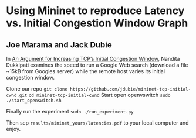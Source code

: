 Using Mininet to reproduce Latency vs. Initial Congestion Window Graph
======================================================================

Joe Marama and Jack Dubie
-------------------------

In [An Argument for Increasing TCP’s Initial Congestion Window](https://developers.google.com/speed/articles/tcp_initcwnd_paper.pdf),
Nandita Dukkipati examines the speed to run a Google Web search (download a
file ~15kB from Googles server) while the remote host varies its initial
congestion window.

Clone our repo
`git clone https://github.com/jdubie/mininet-tcp-initial-cwnd.git` 
`cd mininet-tcp-initial-cwnd`
Start open openvswitch
`sudo ./start_openswitch.sh`

Finally run the experiment
`sudo ./run_experiment.py`

Then scp `results/mininet_yours/latencies.pdf` to your local computer and enjoy.



